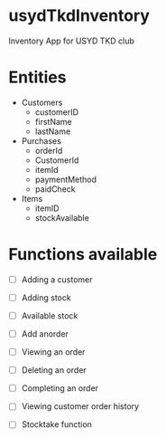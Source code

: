 # usydTkdInventory
 Inventory App for USYD TKD club

# Entities
* Customers
  * customerID
  * firstName
  * lastName
* Purchases
  * orderId
  * CustomerId
  * itemId
  * paymentMethod
  * paidCheck
* Items
  * itemID
  * stockAvailable

# Functions available
- [ ] Adding a customer
- [ ] Adding stock
- [ ] Available stock
- [ ] Add anorder
- [ ] Viewing an order
- [ ] Deleting an order
- [ ] Completing an order
- [ ] Viewing customer order history
- [ ] Stocktake function



